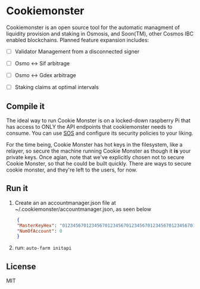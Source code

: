 # Cookiemonster
Cookiemonster is an open source tool for the automatic managment of liquidity provision and staking in Osmosis, and Soon(TM), other Cosmos IBC enabled blockchains.  Planned feature expansion includes:

-[ ] Validator Management from a disconnected signer
-[ ] Osmo <-> Sif arbitrage
-[ ] Osmo <-> Gdex arbitrage
-[ ] Staking claims at optimal intervals


## Compile it
The ideal way to run Cookie Monster is on a locked-down raspberry Pi that has access to ONLY the API endpoints that cookiemonster needs to consume.  You can use [SOS](https://github.com/notional-labs/sos) and configure its security policies to your liking.  


For the time being, Cookie Monster has hot keys in the filesystem, like a relayer, so secure the machine running Cookie Monster as though it **is** your private keys.  Once agian, note that we've explicitly chosen not to secure Cookie Monster, so that he could be built quickly.  There are ways to secure cookie monster, and they're left to the users, for now. 


## Run it
1. Create an an accountmanager.json file at ~/.cookiemonster/accountmanager.json, as seen below


```json
    {
    "MasterKeyHex": "0123456701234567012345670123456701234567012345670123456701234567",
    "NumOfAccount": 0
    }
```

2. run: `auto-farm initapi`



## License

MIT
